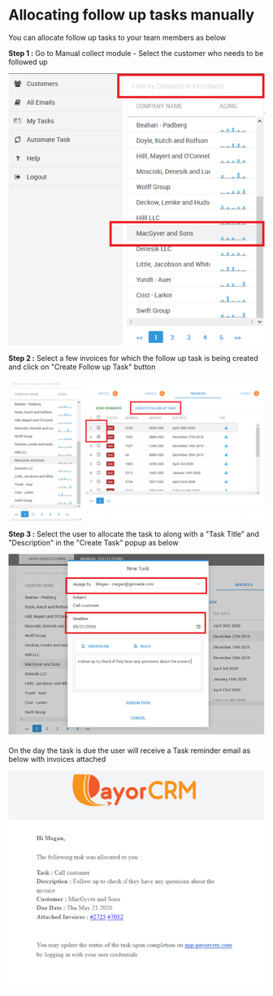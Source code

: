 # Allocating follow up tasks manually

You can allocate follow up tasks to your team members as below

**Step 1 :** Go to Manual collect module - Select the customer who needs to be followed up 

![](../.gitbook/assets/selectmanualcollections_select-customer.png)

**Step 2 :** Select a few invoices for which the follow up task is being created and click on "Create Follow up Task" button



![](../.gitbook/assets/selectmanualcollections_select-customer_selectinvoicesfollowuptask.png)



**Step 3 :** Select the user to allocate the task to along with a "Task Title" and "Description" in the "Create Task" popup as below

![](../.gitbook/assets/selectmanualcollections_select-customer_create-taskk.png)

On the day the task is due the user will receive a Task reminder email as below with invoices attached

![](../.gitbook/assets/task-reminder-email.png)

